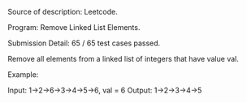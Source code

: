 Source of description: Leetcode.

Program: Remove Linked List Elements.

Submission Detail: 65 / 65 test cases passed.

Remove all elements from a linked list of integers that have value val.

Example:

Input:  1->2->6->3->4->5->6, val = 6
Output: 1->2->3->4->5
